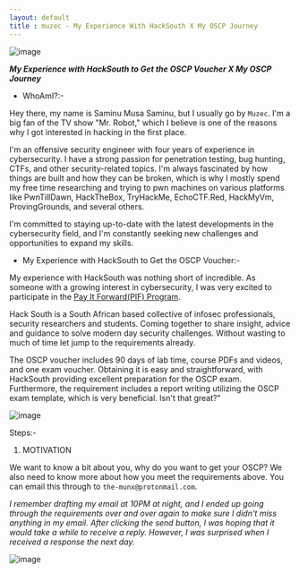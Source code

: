 ```yaml
---
layout: default
title : muzec - My Experience With HackSouth X My OSCP Journey
---
```



![image](https://user-images.githubusercontent.com/69868171/228505397-49e2866d-5618-4282-ac73-6b3e5508c007.png)


_**My Experience with HackSouth to Get the OSCP Voucher X My OSCP Journey**_


- WhoAmI?:- 

Hey there, my name is Saminu Musa Saminu, but I usually go by `Muzec`. I'm a big fan of the TV show "Mr. Robot," which I believe is one of the reasons why I got interested in hacking in the first place.

I'm an offensive security engineer with four years of experience in cybersecurity. I have a strong passion for penetration testing, bug hunting, CTFs, and other security-related topics. I'm always fascinated by how things are built and how they can be broken, which is why I mostly spend my free time researching and trying to pwn machines on various platforms like PwnTillDawn, HackTheBox, TryHackMe, EchoCTF.Red, HackMyVm, ProvingGrounds, and several others.

I'm committed to staying up-to-date with the latest developments in the cybersecurity field, and I'm constantly seeking new challenges and opportunities to expand my skills.


- My Experience with HackSouth to Get the OSCP Voucher:- 

My experience with HackSouth was nothing short of incredible. As someone with a growing interest in cybersecurity, I was very excited to participate in the [Pay It Forward(PIF) Program](https://hacksouth.africa/community/Pay-It-Forward/).

Hack South is a South African based collective of infosec professionals, security researchers and students. Coming together to share insight, advice and guidance to solve modern day security challenges. Without wasting to much of time let jump to the requirements already.

The OSCP voucher includes 90 days of lab time, course PDFs and videos, and one exam voucher. Obtaining it is easy and straightforward, with HackSouth providing excellent preparation for the OSCP exam. Furthermore, the requirement includes a report writing utilizing the OSCP exam template, which is very beneficial. Isn't that great?"

![image](https://user-images.githubusercontent.com/69868171/228522524-7a54e07f-013e-4647-a4d5-486e09936ad7.png)


Steps:- 

1. MOTIVATION 

We want to know a bit about you, why do you want to get your OSCP? We also need to know more about how you meet the requirements above. You can email this through to `the-munx@protonmail.com`.
          
  _I remember drafting my email at 10PM at night, and I ended up going through the requirements over and over again to make sure I didn't miss               anything in my email. After clicking the send button, I was hoping that it would take a while to receive a reply. However, I was surprised                 when I received a response the next day._
             
![image](https://user-images.githubusercontent.com/69868171/228529453-c0d5eb59-3cd7-4c1d-aa39-c4d0dccaf082.png)
